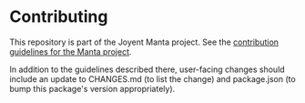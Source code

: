# Contributing

This repository is part of the Joyent Manta project.  See the [contribution
guidelines for the Manta
project](https://github.com/joyent/manta/blob/master/CONTRIBUTING.md).

In addition to the guidelines described there, user-facing changes should
include an update to CHANGES.md (to list the change) and package.json (to bump
this package's version appropriately).
